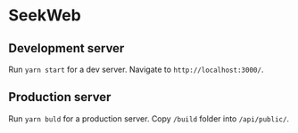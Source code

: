 # SeekWeb

## Development server

Run `yarn start` for a dev server. Navigate to `http://localhost:3000/`. 


## Production server

Run `yarn buld` for a production server. Copy `/build` folder into `/api/public/`. 